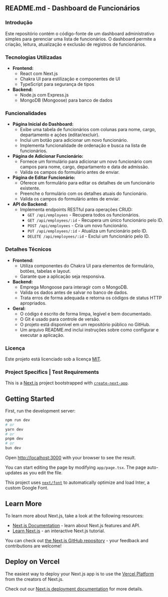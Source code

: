 ## README.md - Dashboard de Funcionários

### Introdução

Este repositório contém o código-fonte de um dashboard administrativo simples para gerenciar uma lista de funcionários. O dashboard permite a criação, leitura, atualização e exclusão de registros de funcionários.

### Tecnologias Utilizadas

* **Frontend:**
    * React com Next.js
    * Chakra UI para estilização e componentes de UI
    * TypeScript para segurança de tipos
* **Backend:**
    * Node.js com Express.js
    * MongoDB (Mongoose) para banco de dados

### Funcionalidades

* **Página Inicial do Dashboard:**
    * Exibe uma tabela de funcionários com colunas para nome, cargo, departamento e ações (editar/excluir).
    * Inclui um botão para adicionar um novo funcionário.
    * Implementa funcionalidade de ordenação e busca na lista de funcionários.
* **Página de Adicionar Funcionário:**
    * Fornece um formulário para adicionar um novo funcionário com campos para nome, cargo, departamento e data de admissão.
    * Valida os campos do formulário antes de enviar.
* **Página de Editar Funcionário:**
    * Oferece um formulário para editar os detalhes de um funcionário existente.
    * Preenche o formulário com os detalhes atuais do funcionário.
    * Valida os campos do formulário antes de enviar.
* **API do Backend:**
    * Implementa endpoints RESTful para operações CRUD:
        * `GET /api/employees` - Recupera todos os funcionários.
        * `GET /api/employees/:id` - Recupera um único funcionário pelo ID.
        * `POST /api/employees` - Cria um novo funcionário.
        * `PUT /api/employees/:id` - Atualiza um funcionário pelo ID.
        * `DELETE /api/employees/:id` - Exclui um funcionário pelo ID.

### Detalhes Técnicos

* **Frontend:**
    * Utiliza componentes do Chakra UI para elementos de formulário, botões, tabelas e layout.
    * Garante que a aplicação seja responsiva.
* **Backend:**
    * Emprega Mongoose para interagir com o MongoDB.
    * Valida os dados antes de salvar no banco de dados.
    * Trata erros de forma adequada e retorna os códigos de status HTTP apropriados.
* **Geral:**
    * O código é escrito de forma limpa, legível e bem documentado.
    * O Git é usado para controle de versão.
    * O projeto está disponível em um repositório público no GitHub.
    * Um arquivo README.md inclui instruções sobre como configurar e executar a aplicação.

### Licença

Este projeto está licenciado sob a licença [MIT](https://opensource.org/licenses/MIT).


### Project Specifics | Test Requirements

This is a [Next.js](https://nextjs.org/) project bootstrapped with [`create-next-app`](https://github.com/vercel/next.js/tree/canary/packages/create-next-app).

## Getting Started

First, run the development server:

```bash
npm run dev
# or
yarn dev
# or
pnpm dev
# or
bun dev
```

Open [http://localhost:3000](http://localhost:3000) with your browser to see the result.

You can start editing the page by modifying `app/page.tsx`. The page auto-updates as you edit the file.

This project uses [`next/font`](https://nextjs.org/docs/basic-features/font-optimization) to automatically optimize and load Inter, a custom Google Font.

## Learn More

To learn more about Next.js, take a look at the following resources:

- [Next.js Documentation](https://nextjs.org/docs) - learn about Next.js features and API.
- [Learn Next.js](https://nextjs.org/learn) - an interactive Next.js tutorial.

You can check out [the Next.js GitHub repository](https://github.com/vercel/next.js/) - your feedback and contributions are welcome!

## Deploy on Vercel

The easiest way to deploy your Next.js app is to use the [Vercel Platform](https://vercel.com/new?utm_medium=default-template&filter=next.js&utm_source=create-next-app&utm_campaign=create-next-app-readme) from the creators of Next.js.

Check out our [Next.js deployment documentation](https://nextjs.org/docs/deployment) for more details.
